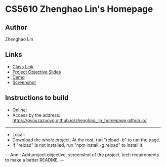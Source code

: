 # CS5610 Zhenghao Lin's Homepage

## Author

Zhenghao Lin

## Links

- [Class Link](https://johnguerra.co/classes/webDevelopment_fall_2021/)
- [Project Objective Slides](https://docs.google.com/presentation/d/e/2PACX-1vRFi9UDP_dZ30jrZV1dtE_k_BVRZvSneCSWFOXLhPWdzJMz5T-hXG9ZIgnLOClFA24JBCWlkSQOYjE2/pub?start=false&loop=false&delayms=3000)
- [Demo](https://www.youtube.com/watch?v=9auRD-YkQmQ)
- [Screenshot](https://github.com/gyouzazuoyg/Personal-Home-Page/blob/17774e753a478057e4c1006e335b29992e06a628/asset/screenshot.png)

## Instructions to build
- Online:
- Access by the address: https://gyouzazuoyg.github.io/zhenghao_lin_homepage.github.io/
------------
- Local:
- Download the whole project. At the root, run "reload -b" to run the page.
- If "reload" is not installed, run "npm install -g reload" to install it.

-- Anni: Add project objective, screenshot of the project, tech requirements to make a better README. --

